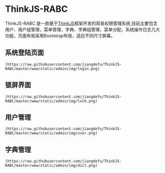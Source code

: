 # ThinkJS-RABC
ThinkJS-RABC 是一款基于[ThinkJS](https://thinkjs.org/)框架开发的简易权限管理系统,目前主要包含用户、用户组管理，菜单管理，字典、字典组管理，菜单分配，系统操作日志几大功能，页面布局采用Bootstrap布局，适应不同尺寸屏幕。
## 系统登陆页面
    (https://raw.githubusercontent.com/jiangdefu/ThinkJS-RABC/master/www/static/admin/img/login.png)
## 锁屏界面
    (https://raw.githubusercontent.com/jiangdefu/ThinkJS-RABC/master/www/static/admin/img/lock.png)
## 用户管理
    (https://raw.githubusercontent.com/jiangdefu/ThinkJS-RABC/master/www/static/admin/img/user.png)
## 字典管理
    (https://raw.githubusercontent.com/jiangdefu/ThinkJS-RABC/master/www/static/admin/img/dict.png)